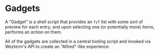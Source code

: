 # Gadgets

A "Gadget" is a shell script that provides an `fzf` list with some sort of
preview for each entry, and upon selecting one (or potentially more) items,
performs an *action* on them.

All of the gadgets are collected in a central tooling script and invoked via
Wezterm's API to create an "Alfred"-like experience.
